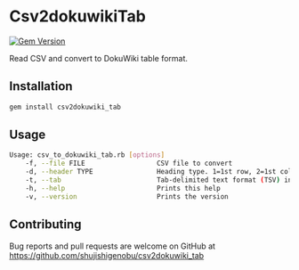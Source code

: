 # Csv2dokuwikiTab

[![Gem Version](https://badge.fury.io/rb/csv2dokuwiki_tab.svg)](https://badge.fury.io/rb/csv2dokuwiki_tab)

Read CSV and convert to DokuWiki table format.

## Installation

```bash
gem install csv2dokuwiki_tab
```

## Usage

```bash
Usage: csv_to_dokuwiki_tab.rb [options]
    -f, --file FILE                  CSV file to convert
    -d, --header TYPE                Heading type. 1=1st row, 2=1st column, 3=both 1&2, 0=none, default: 1
    -t, --tab                        Tab-delimited text format (TSV) instead of CSV
    -h, --help                       Prints this help
    -v, --version                    Prints the version
```


## Contributing

Bug reports and pull requests are welcome on GitHub at https://github.com/shujishigenobu/csv2dokuwiki_tab
